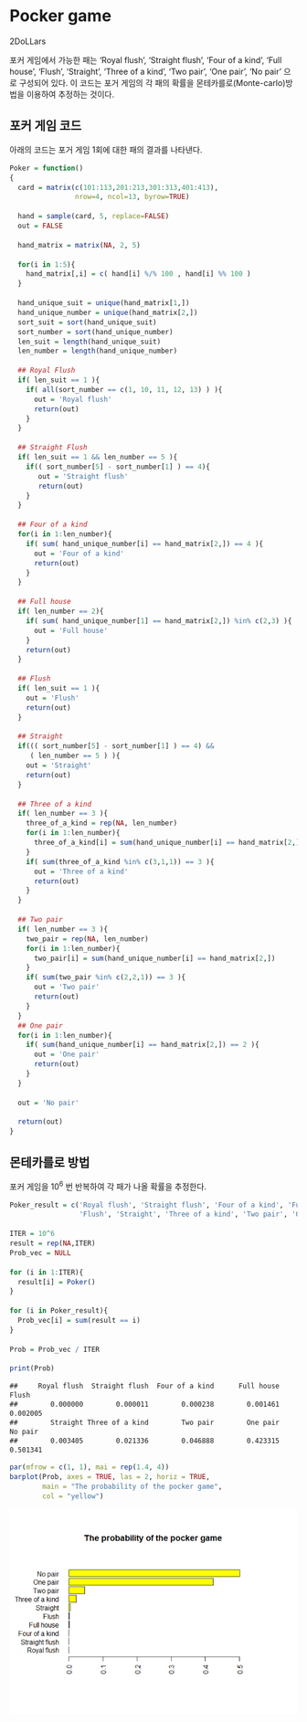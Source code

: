Pocker game
================
2DoLLars

포커 게임에서 가능한 패는 ‘Royal flush’, ‘Straight flush’, ‘Four of a
kind’, ‘Full house’, ‘Flush’, ‘Straight’, ‘Three of a kind’, ‘Two pair’,
‘One pair’, ‘No pair’ 으로 구성되어 있다. 이 코드는 포거 게임의 각 패의
확률을 몬테카를로(Monte-carlo)방법을 이용하여 추정하는 것이다.

## 포커 게임 코드

아래의 코드는 포거 게임 1회에 대한 패의 결과를 나타낸다.

``` r
Poker = function()
{
  card = matrix(c(101:113,201:213,301:313,401:413),
                nrow=4, ncol=13, byrow=TRUE)
  
  hand = sample(card, 5, replace=FALSE)
  out = FALSE
  
  hand_matrix = matrix(NA, 2, 5)
  
  for(i in 1:5){
    hand_matrix[,i] = c( hand[i] %/% 100 , hand[i] %% 100 )
  }
  
  hand_unique_suit = unique(hand_matrix[1,])
  hand_unique_number = unique(hand_matrix[2,])
  sort_suit = sort(hand_unique_suit)
  sort_number = sort(hand_unique_number)
  len_suit = length(hand_unique_suit)
  len_number = length(hand_unique_number)
  
  ## Royal Flush
  if( len_suit == 1 ){
    if( all(sort_number == c(1, 10, 11, 12, 13) ) ){
      out = 'Royal flush'
      return(out)
    }
  }
  
  ## Straight Flush
  if( len_suit == 1 && len_number == 5 ){
    if(( sort_number[5] - sort_number[1] ) == 4){
       out = 'Straight flush'
       return(out)
    }
  }
  
  ## Four of a kind
  for(i in 1:len_number){  
    if( sum( hand_unique_number[i] == hand_matrix[2,]) == 4 ){
      out = 'Four of a kind'
      return(out)
    }
  }
    
  ## Full house
  if( len_number == 2){
    if( sum( hand_unique_number[1] == hand_matrix[2,]) %in% c(2,3) ){
      out = 'Full house'
    }
    return(out)
  }
    
  ## Flush
  if( len_suit == 1 ){
    out = 'Flush'
    return(out)
  }
    
  ## Straight
  if((( sort_number[5] - sort_number[1] ) == 4) &&
     ( len_number == 5 ) ){
    out = 'Straight'
    return(out)
  }
    
  ## Three of a kind
  if( len_number == 3 ){
    three_of_a_kind = rep(NA, len_number)
    for(i in 1:len_number){
      three_of_a_kind[i] = sum(hand_unique_number[i] == hand_matrix[2,])
    }
    if( sum(three_of_a_kind %in% c(3,1,1)) == 3 ){
      out = 'Three of a kind'
      return(out)
    }
  }
  
  ## Two pair
  if( len_number == 3 ){
    two_pair = rep(NA, len_number)
    for(i in 1:len_number){
      two_pair[i] = sum(hand_unique_number[i] == hand_matrix[2,])
    }
    if( sum(two_pair %in% c(2,2,1)) == 3 ){
      out = 'Two pair'
      return(out)
    }
  }
  ## One pair
  for(i in 1:len_number){
    if( sum(hand_unique_number[i] == hand_matrix[2,]) == 2 ){
      out = 'One pair'
      return(out)
    }
  }
  
  out = 'No pair'
  
  return(out)
}
```

## 몬테카를로 방법

포커 게임을 10<sup>6</sup> 번 반복하여 각 패가 나올 확률을 추정한다.

``` r
Poker_result = c('Royal flush', 'Straight flush', 'Four of a kind', 'Full house',
                 'Flush', 'Straight', 'Three of a kind', 'Two pair', 'One pair', 'No pair')

ITER = 10^6
result = rep(NA,ITER)
Prob_vec = NULL

for (i in 1:ITER){
  result[i] = Poker()
}

for (i in Poker_result){
  Prob_vec[i] = sum(result == i)
}

Prob = Prob_vec / ITER

print(Prob)
```

    ##     Royal flush  Straight flush  Four of a kind      Full house           Flush 
    ##        0.000000        0.000011        0.000238        0.001461        0.002005 
    ##        Straight Three of a kind        Two pair        One pair         No pair 
    ##        0.003405        0.021336        0.046888        0.423315        0.501341

``` r
par(mfrow = c(1, 1), mai = rep(1.4, 4))
barplot(Prob, axes = TRUE, las = 2, horiz = TRUE,
        main = "The probability of the pocker game",
        col = "yellow")
```

![](/image/pocker_game.png)<!-- -->
